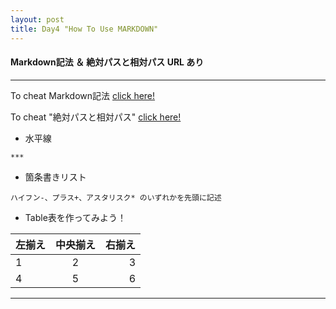 ```yaml
---
layout: post
title: Day4 "How To Use MARKDOWN"
---
```


#### Markdown記法 ＆ 絶対パスと相対パス URL あり

***

To cheat Markdown記法
[click here!](https://gist.github.com/mignonstyle/083c9e1651d7734f84c99b8cf49d57fa)

To cheat "絶対パスと相対パス"
[click here!](https://qiita.com/Ryosuke-Hujisawa/items/839cc36fd55cbe377096)


* 水平線

```
***
```



* 箇条書きリスト

```
ハイフン-、プラス+、アスタリスク* のいずれかを先頭に記述
```


* Table表を作ってみよう！

| 左揃え | 中央揃え | 右揃え |
|:---|:---:|---:|
|1 |2 |3 |
|4 |5 |6 |


***
